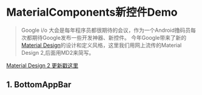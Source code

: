 # MaterialComponents新控件Demo

> Google i/o 大会是每年程序员都很期待的会议，作为一个Android撸码员每次都期待Google发布一些开发神器、新控件。
今年Google带来了新的[Material Design](https://juejin.im/entry/5af4ff4d6fb9a07ac0224a16)的设计和定义风格，这里我们用网上流传的Material Design 2,后面用MD2来简写。

  [Material Design 2 更新戳这里](https://juejin.im/entry/5af4ff4d6fb9a07ac0224a16)
  
## 1. BottomAppBar



